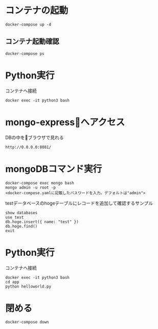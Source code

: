 # コンテナの起動
```
docker-compose up -d
```

## コンテナ起動確認

```
docker-compose ps
```

# Python実行
コンテナへ接続
```
docker exec -it python3 bash
```

# mongo-expressへアクセス
DBの中をブラウザで見れる
```
http://0.0.0.0:8081/
```

# mongoDBコマンド実行

```
docker-compose exec mongo bash
mongo admin -u root -p
<docker-compose.yamlに記載したパスワードを入力。デフォルトは"admin">
```

testデータベースのhogeテーブルにレコードを追加して確認するサンプル
```
show databases
use test
db.hoge.insert({ name: "test" })
db.hoge.find()
exit
```

# Python実行
コンテナへ接続
```
docker exec -it python3 bash
cd app
python helloworld.py
```


# 閉める
```
docker-compose down
```